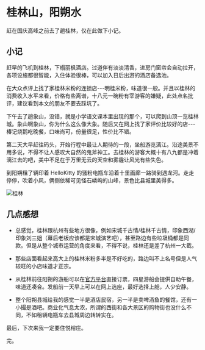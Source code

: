 # 桂林山，阳朔水

赶在国庆高峰之前去了趟桂林，仅在此做下小记。

## 小记

赶早的飞机到桂林，下榻丽枫酒店。过道伴有淡淡清香，进房门窗帘会自动拉开，各项设施都很智能，入住体验很棒，可以加入日后出游的酒店备选池。  

在大众点评上找了家桂林米粉的连锁店---明桂米粉，味道很一般。并且以桂林的消费收入水平来看，价格有些离谱，十八元一碗粉有宰游客的嫌疑，此处点名批评，建议看到本文的朋友不要去踩坑了。  

下午去了趟象山，没错，就是小学语文课本里出现的那个，可以爬到山顶一览桂林城。象山啊象山，你为什么这么像大象。随后又在网上找了家评价比较好的店---椿记烧鹅吃晚餐，口味尚可，份量很足，性价比不错。  

第二天大早赶往码头，开始行程中最让人期待的一段，坐船游览漓江。沿途美景不用多说，不得不让人感叹大自然的鬼斧神工。去桂林的游客大概十有八九都是冲着漓江去的吧，美中不足在于万里无云的天空和雾霾让风光有些失色。  

到阳朔租了辆印着 HelloKitty 的骚粉电瓶车沿着十里画廊一路骑到遇龙河。走走停停，吹着小风，俩侧依稀可见怪石嶙峋的山峰，景色比县城里美得多。

![桂林](https://pic.imgdb.cn/item/60a76b9e6ae4f77d35a1717f.jpg)

## 几点感想 

* 总感觉，桂林跟杭州有些地方很像，例如宋城千古情/桂林千古情，印象西湖/印象刘三姐（幕后老板应该都是宋城演艺吧），甚至路边有些垃圾桶都是同款。但是从整个城市运营的角度来看，不得不说，桂林还是差了杭州一大截。  

* 那些店面看起来高大上的桂林米粉多半是不好吃的，路边叫不上名号但是人气较旺的小店味道才正宗。  

* 从桂林前往阳朔的游船可以在[官方平台](http://www.liriver.com.cn/)直接订票，四星游船会提供自助午餐，味道还凑合。发船前一天早上可以在网上选座，最好选择上舱，人少安静。  

* 整个阳朔县城给我的感觉一半是酒店民宿，另一半是卖啤酒鱼的餐馆，还有一小撮是酒吧。商业化气息太浓，所谓的西街和各大景区的购物街也没什么不同，不如租辆电瓶车去县城周边转转实在。  

最后，下次来我一定要住悦榕庄。

完。
